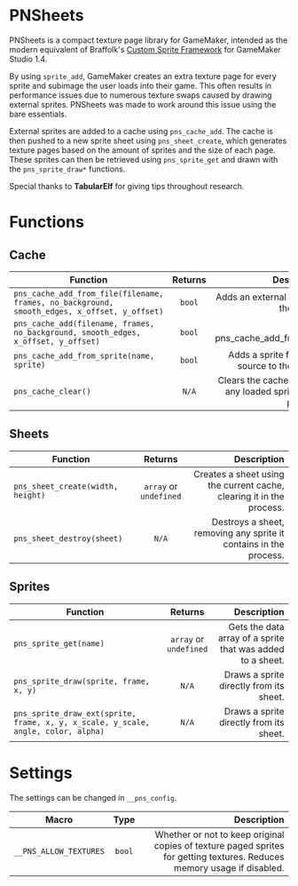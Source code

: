 # PNSheets
PNSheets is a compact texture page library for GameMaker, intended as the 
modern equivalent of Braffolk's [Custom Sprite Framework](https://github.com/GameMakerDiscord/custom-sprite-framework/) 
for GameMaker Studio 1.4.

By using `sprite_add`, GameMaker creates an extra texture page for every sprite 
and subimage the user loads into their game. This often results in performance 
issues due to numerous texture swaps caused by drawing external sprites. 
PNSheets was made to work around this issue using the bare essentials.

External sprites are added to a cache using `pns_cache_add`. The cache is then 
pushed to a new sprite sheet using `pns_sheet_create`, which generates texture 
pages based on the amount of sprites and the size of each page. These sprites 
can then be retrieved using `pns_sprite_get` and drawn with the 
`pns_sprite_draw*` functions.

Special thanks to **TabularElf** for giving tips throughout research.

# Functions
## Cache
| Function                                                                                       | Returns | Description                                                 |
| ---------------------------------------------------------------------------------------------- |:-------:| -----------------------------------------------------------:|
| `pns_cache_add_from_file(filename, frames, no_background, smooth_edges, x_offset, y_offset)`   | `bool`  | Adds an external sprite to the cache.                       |
| `pns_cache_add(filename, frames, no_background, smooth_edges, x_offset, y_offset)`             | `bool`  | Alias for pns_cache_add_from_file.                          |
| `pns_cache_add_from_sprite(name, sprite)`                                                      | `bool`  | Adds a sprite from any source to the cache.                 |
| `pns_cache_clear()`                                                                            | `N/A`   | Clears the cache, freeing any loaded sprite in the process. |

## Sheets
| Function                          | Returns                | Description                                                          |
| --------------------------------- |:----------------------:| --------------------------------------------------------------------:|
| `pns_sheet_create(width, height)` | `array` or `undefined` | Creates a sheet using the current cache, clearing it in the process. |
| `pns_sheet_destroy(sheet)`        | `N/A`                  | Destroys a sheet, removing any sprite it contains in the process.    |

## Sprites
| Function                                                                          | Returns                | Description                                                |
| --------------------------------------------------------------------------------- |:----------------------:| ----------------------------------------------------------:|
| `pns_sprite_get(name)`                                                            | `array` or `undefined` | Gets the data array of a sprite that was added to a sheet. |
| `pns_sprite_draw(sprite, frame, x, y)`                                            | `N/A`                  | Draws a sprite directly from its sheet.                    |
| `pns_sprite_draw_ext(sprite, frame, x, y, x_scale, y_scale, angle, color, alpha)` | `N/A`                  | Draws a sprite directly from its sheet.                    |

# Settings
The settings can be changed in `__pns_config`.

| Macro                  | Type   | Description                                                                                                             |
| ---------------------- |:------:| -----------------------------------------------------------------------------------------------------------------------:|
| `__PNS_ALLOW_TEXTURES` | `bool` | Whether or not to keep original copies of texture paged sprites for getting textures. Reduces memory usage if disabled. |